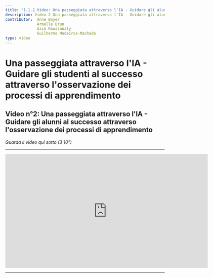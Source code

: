 ```yaml
---
title: "1.1.2 Video: Una passeggiata attraverso l'IA - Guidare gli alunni al successo".
description: Video 2 Una passeggiata attraverso l'IA - Guidare gli alunni al successo attraverso l'osservazione dei processi di apprendimento
contributor:  Anne Boyer
              Armelle Brun
              Azim Roussanaly
              Guilherme Medeiros-Machado
type: video
---
```

# Una passeggiata attraverso l'IA - Guidare gli studenti al successo attraverso l'osservazione dei processi di apprendimento
## Video n°2: Una passeggiata attraverso l'IA - Guidare gli alunni al successo attraverso l'osservazione dei processi di apprendimento
_Guarda il video qui sotto (3'10")_

----------
<center><iframe width="640" height="360" src="https://www.youtube.com/embed/ESx1tF64iZk?rel=0&showinfo=0&cc_load_policy=1&hl=fr&modestbranding=1" frameborder="0" allowfullscreen></iframe></center>

-----------

